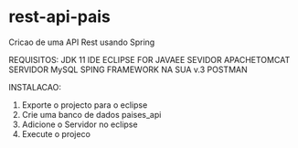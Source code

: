 # rest-api-pais
Cricao de uma API Rest usando Spring

REQUISITOS:
JDK 11
IDE ECLIPSE FOR JAVAEE
SEVIDOR APACHETOMCAT SERVIDOR MySQL
SPING FRAMEWORK NA SUA v.3
POSTMAN 

INSTALACAO:
1. Exporte o projecto para o eclipse
2. Crie uma banco de dados paises_api
3. Adicione o Servidor no eclipse
4. Execute o projeco
